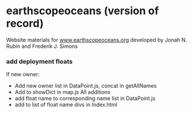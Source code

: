 # earthscopeoceans (version of record)
Website materials for www.earthscopeoceans.org developed by Jonah N. Rubin and Frederik J. Simons


### add deployment floats
If new owner:
- Add new owner list in DataPoint.js, concat in getAllNames
- Add to showDict in map.js
All additions
- add float name to corresponding name list in DataPoint.js
- add to list of float name divs in Index.html
